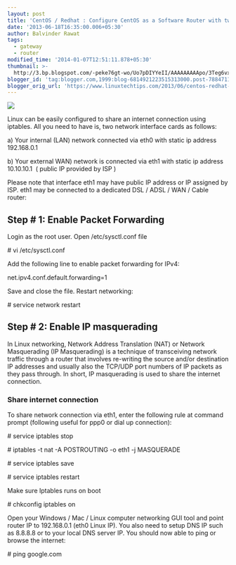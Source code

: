 ```yaml
---
layout: post
title: 'CentOS / Redhat : Configure CentOS as a Software Router with two interfaces'
date: '2013-06-18T16:35:00.006+05:30'
author: Balvinder Rawat
tags:
  - gateway
  - router
modified_time: '2014-01-07T12:51:11.878+05:30'
thumbnail: >-
  http://3.bp.blogspot.com/-peke76gt-wo/Uo7pDIYYeII/AAAAAAAAApo/3Teg6vx8BNU/s72-c/router.png
blogger_id: 'tag:blogger.com,1999:blog-6814921223515313000.post-7884711947305370494'
blogger_orig_url: 'https://www.linuxtechtips.com/2013/06/centos-redhat-configure-centos-as.html'
---
```

[![](http://3.bp.blogspot.com/-peke76gt-wo/Uo7pDIYYeII/AAAAAAAAApo/3Teg6vx8BNU/s1600/router.png)][1]

  

Linux can be easily configured to share an internet connection using iptables. All you need to have is, two network interface cards as follows:

  

a) Your internal (LAN) network connected via eth0 with static ip address 192.168.0.1

  

b) Your external WAN) network is connected via eth1 with static ip address 10.10.10.1  ( public IP provided by ISP )

Please note that interface eth1 may have public IP address or IP assigned by ISP. eth1 may be connected to a dedicated DSL / ADSL / WAN / Cable router:

Step # 1: Enable Packet Forwarding
----------------------------------

Login as the root user. Open /etc/sysctl.conf file

\# vi /etc/sysctl.conf

  

Add the following line to enable packet forwarding for IPv4:

net.ipv4.conf.default.forwarding=1

  

Save and close the file. Restart networking:

\# service network restart

  

Step # 2: Enable IP masquerading
--------------------------------

  

In Linux networking, Network Address Translation (NAT) or Network Masquerading (IP Masquerading) is a technique of transceiving network traffic through a router that involves re-writing the source and/or destination IP addresses and usually also the TCP/UDP port numbers of IP packets as they pass through. In short, IP masquerading is used to share the internet connection.

  

### Share internet connection

To share network connection via eth1, enter the following rule at command prompt (following useful for ppp0 or dial up connection):

  

  

\# service iptables stop

  

\# iptables -t nat -A POSTROUTING -o eth1 -j MASQUERADE

\# service iptables save

\# service iptables restart

  

Make sure Iptables runs on boot

  

\# chkconfig iptables on

  

  

Open your Windows / Mac / Linux computer networking GUI tool and point router IP to 192.168.0.1 (eth0 Linux IP). You also need to setup DNS IP such as 8.8.8.8 or to your local DNS server IP. You should now able to ping or browse the internet:

  

\# ping google.com

  

  

[1]: http://3.bp.blogspot.com/-peke76gt-wo/Uo7pDIYYeII/AAAAAAAAApo/3Teg6vx8BNU/s1600/router.png


